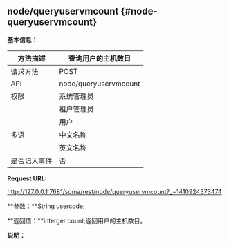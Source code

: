 ## node/queryuservmcount {#node-queryuservmcount}

**基本信息：**

| 方法描述 | 查询用户的主机数目 |
| --- | --- |
| 请求方法 | POST |
| API | node/queryuservmcount |
| 权限 | 系统管理员 | 是 |
|  | 租户管理员 | 是 |
|  | 用户 | 是 |
| 多语 | 中文名称 | 查询用户的所有主机的编码 |
|  | 英文名称 |  |
| 是否记入事件 | 否 |

**Request URL:**

http://127.0.0.1:7681/soma/rest/node/queryuservmcount?_=1410924373474

**参数：**String usercode;

**返回值：**interger count;返回用户的主机数目。

**说明：**